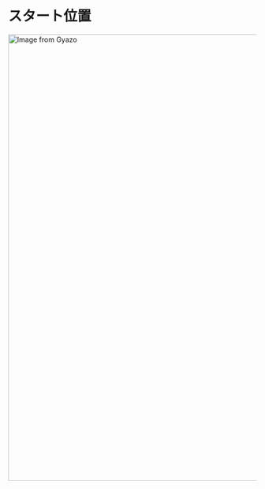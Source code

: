 # スタート位置

<a href="https://gyazo.com/0ff93c65eadab4f5ec61eee2724853ab"><img src="https://i.gyazo.com/0ff93c65eadab4f5ec61eee2724853ab.png" alt="Image from Gyazo" width="906.4"/></a>